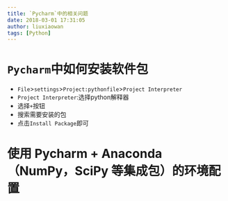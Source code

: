 ```yaml
---
title: `Pycharm`中的相关问题
date: 2018-03-01 17:31:05
author: liuxiaowan
tags: [Python]
---
```


# `Pycharm`中如何安装软件包

- `File`>`settings`>`Project:pythonfile`>`Project Interpreter`
- `Project Interpreter`:选择python解释器
- 选择`+`按钮
- 搜索需要安装的包
- 点击`Install Package`即可

# 使用 Pycharm + Anaconda（NumPy，SciPy 等集成包）的环境配置
